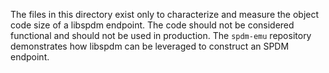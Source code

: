 The files in this directory exist only to characterize and measure the object code size of a libspdm
endpoint. The code should not be considered functional and should not be used in production. The
`spdm-emu` repository demonstrates how libspdm can be leveraged to construct an SPDM endpoint.
